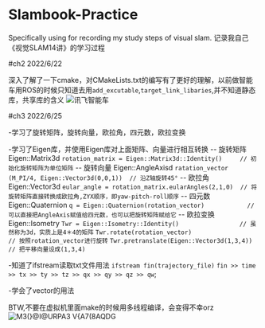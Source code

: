 # Slambook-Practice
Specifically using for recording my study steps of visual slam. 记录我自己《视觉SLAM14讲》的学习过程

#ch2 2022/6/22

深入了解了一下cmake，对CMakeLists.txt的编写有了更好的理解，以前做智能车用ROS的时候只知道去用`add_excutable`,`target_link_libaries`,并不知道静态库，共享库的含义
![讯飞智能车](https://user-images.githubusercontent.com/64240681/175765877-ec8823df-98f5-4ab3-bd4e-987d5fd4cd60.jpg)

#ch3 2022/6/25

-学习了旋转矩阵，旋转向量，欧拉角，四元数，欧拉变换

-学习了Eigen库，并使用Eigen库对上面矩阵、向量进行相互转换
-- 旋转矩阵 Eigen::Matrix3d    `rotation_matrix = Eigen::Matrix3d::Identity()     // 初始化旋转矩阵为单位矩阵`
-- 旋转向量 Eigen::AngleAxisd  `ratation_vector (M_PI/4, Eigen::Vector3d(0,0,1))  // 沿Z轴旋转45°`
-- 欧拉角   Eigen::Vector3d    `eular_angle = rotation_matrix.eularAngles(2,1,0)  // 将旋转矩阵直接转换成欧拉角,ZYX顺序，即yaw-pitch-roll顺序`
-- 四元数   Eigen::Quaternion  `q = Eigen::Quaternion(rotation_vector)            // 可以直接把AngleAxis赋值给四元数，也可以把旋转矩阵赋给它`
-- 欧拉变换 Eigen::Isometry    `Twr = Eigen::Isometry::Identity()                 // 虽然称为3d，实质上是4＊4的矩阵`
                               `Twr.rotate(rotation_vector)                       // 按照rotation_vector进行旋转`
                               `Twr.pretranslate(Eigen::Vector3d(1,3,4))          // 把平移向量设成(1,3,4)`
                               
-知道了ifstream读取txt文件用法  `ifstream fin(trajectory_file)`
                               `fin >> time >> tx >> ty >> tz >> qx >> qy >> qz >> qw`;
                               
-学会了vector的用法

BTW,不要在虚拟机里面make的时候用多线程编译，会变得不幸orz
![M3(}@I@URPA3 V{A7(8AQDG](https://user-images.githubusercontent.com/64240681/175765179-404a2b2c-d7a1-437b-b707-47ef742f653d.png)

